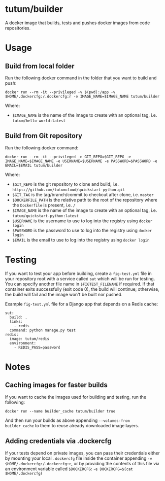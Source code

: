 tutum/builder
====================

A docker image that builds, tests and pushes docker images from code repositories.


# Usage

## Build from local folder

Run the following docker command in the folder that you want to build and push:

	docker run --rm -it --privileged -v $(pwd):/app -v $HOME/.dockercfg:/.dockercfg:r -e IMAGE_NAME=$IMAGE_NAME tutum/builder

Where:

* `$IMAGE_NAME` is the name of the image to create with an optional tag, i.e. `tutum/hello-world:latest`


## Build from Git repository

Run the following docker command:

	docker run --rm -it --privileged -e GIT_REPO=$GIT_REPO -e IMAGE_NAME=$IMAGE_NAME -e USERNAME=$USERNAME -e PASSWORD=$PASSWORD -e EMAIL=$EMAIL tutum/builder

Where:

* `$GIT_REPO` is the git repository to clone and build, i.e. `https://github.com/tutumcloud/quickstart-python.git`
* `$GIT_TAG` is the tag/branch/commit to checkout after clone, i.e. `master`
* `$DOCKERFILE_PATH` is the relative path to the root of the repository where the `Dockerfile` is present, i.e. `/`
* `$IMAGE_NAME` is the name of the image to create with an optional tag, i.e. `tutum/quickstart-python:latest`
* `$USERNAME` is the username to use to log into the registry using `docker login`
* `$PASSWORD` is the password to use to log into the registry using `docker login`
* `$EMAIL` is the email to use to log into the registry using `docker login`


# Testing

If you want to test your app before building, create a `fig-test.yml` file in your repository root with a service called `sut` which will be run for testing. You can specify another file name in `$FIGTEST_FILENAME` if required. If that container exits successfully (exit code 0), the build will continue; otherwise, the build will fail and the image won't be built nor pushed.

Example `fig-test.yml` file for a Django app that depends on a Redis cache:

	sut:
	  build: .
	  links:
	    - redis
	  command: python manage.py test
	redis:
	  image: tutum/redis
	  environment:
	    - REDIS_PASS=password


# Notes

## Caching images for faster builds

If you want to cache the images used for building and testing, run the following:

	docker run --name builder_cache tutum/builder true

And then run your builds as above appending `--volumes-from builder_cache` to them to reuse already downloaded image layers.

## Adding credentials via .dockercfg

If your tests depend on private images, you can pass their credentials either by mounting your local `.dockercfg` file inside the container appending `-v $HOME/.dockercfg:/.dockercfg:r`, or by providing the contents of this file via an environment variable called `$DOCKERCFG`: `-e DOCKERCFG=$(cat $HOME/.dockercfg)`
	
